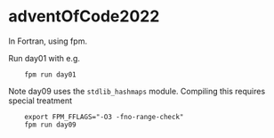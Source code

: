 # adventOfCode2022

In Fortran, using fpm.

Run day01 with e.g.
```        
    fpm run day01
```

Note day09 uses the `stdlib_hashmaps` module. Compiling this requires special treatment
```
    export FPM_FFLAGS="-O3 -fno-range-check"
    fpm run day09
```

